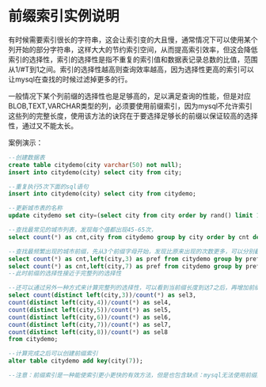 # 前缀索引实例说明

有时候需要索引很长的字符串，这会让索引变的大且慢，通常情况下可以使用某个列开始的部分字符串，这样大大的节约索引空间，从而提高索引效率，但这会降低索引的选择性，索引的选择性是指不重复的索引值和数据表记录总数的比值，范围从1/#T到1之间。索引的选择性越高则查询效率越高，因为选择性更高的索引可以让mysql在查找的时候过滤掉更多的行。

一般情况下某个列前缀的选择性也是足够高的，足以满足查询的性能，但是对应BLOB,TEXT,VARCHAR类型的列，必须要使用前缀索引，因为mysql不允许索引这些列的完整长度，使用该方法的诀窍在于要选择足够长的前缀以保证较高的选择性，通过又不能太长。

案例演示：

```sql
--创建数据表
create table citydemo(city varchar(50) not null);
insert into citydemo(city) select city from city;

--重复执行5次下面的sql语句
insert into citydemo(city) select city from citydemo;

--更新城市表的名称
update citydemo set city=(select city from city order by rand() limit 1);

--查找最常见的城市列表，发现每个值都出现45-65次，
select count(*) as cnt,city from citydemo group by city order by cnt desc limit 10;

--查找最频繁出现的城市前缀，先从3个前缀字母开始，发现比原来出现的次数更多，可以分别截取多个字符查看城市出现的次数
select count(*) as cnt,left(city,3) as pref from citydemo group by pref order by cnt desc limit 10;
select count(*) as cnt,left(city,7) as pref from citydemo group by pref order by cnt desc limit 10;
--此时前缀的选择性接近于完整列的选择性

--还可以通过另外一种方式来计算完整列的选择性，可以看到当前缀长度到达7之后，再增加前缀长度，选择性提升的幅度已经很小了
select count(distinct left(city,3))/count(*) as sel3,
count(distinct left(city,4))/count(*) as sel4,
count(distinct left(city,5))/count(*) as sel5,
count(distinct left(city,6))/count(*) as sel6,
count(distinct left(city,7))/count(*) as sel7,
count(distinct left(city,8))/count(*) as sel8 
from citydemo;

--计算完成之后可以创建前缀索引
alter table citydemo add key(city(7));

--注意：前缀索引是一种能使索引更小更快的有效方法，但是也包含缺点：mysql无法使用前缀索引做order by 和 group by。 
```

